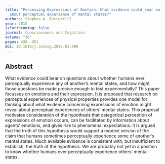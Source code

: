 ```yaml
---
title: "Perceiving Expressions of Emotion: What evidence could bear on questions
  about perceptual experience of mental states?"
authors: Stephen A. Butterfill
year: 2015
isForthcoming: false
journal: Consciousness and Cognition
volume: "36"
pages: 438--451
doi: 10.1016/j.concog.2015.03.008
---
```


## Abstract

What evidence could bear on questions about whether humans ever perceptually experience any of another’s mental states, and how might those questions be made precise enough to test experimentally? This paper focusses on emotions and their expression. It is proposed that research on perceptual experiences of physical properties provides one model for thinking about what evidence concerning expressions of emotion might reveal about perceptual experiences of others’ mental states. This proposal motivates consideration of the hypothesis that categorical perception of expressions of emotion occurs, can be facilitated by information about agents’ emotions, and gives rise to phenomenal expectations. It is argued that the truth of this hypothesis would support a modest version of the claim that humans sometimes perceptually experience some of another’s mental states. Much available evidence is consistent with, but insufficient to establish, the truth of the hypothesis. We are probably not yet in a position to know whether humans ever perceptually experience others’ mental states.

